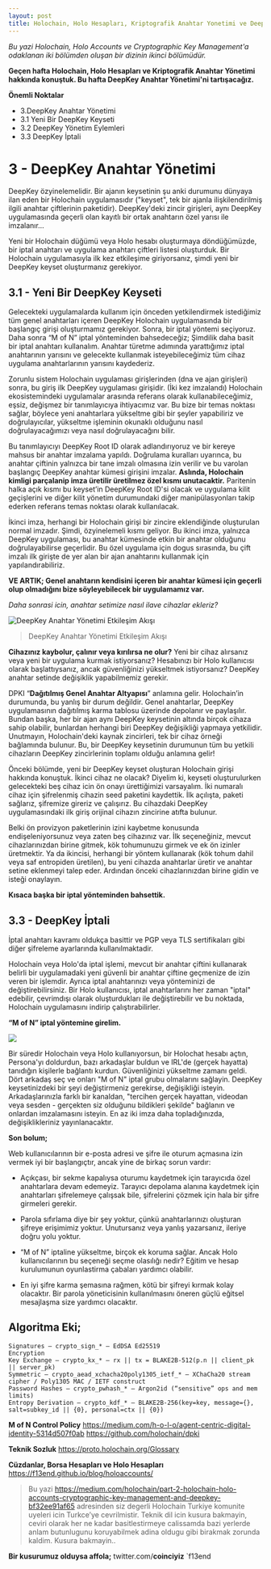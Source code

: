 ```yaml
---
layout: post
title: Holochain, Holo Hesapları, Kriptografik Anahtar Yonetimi ve DeepKey (2.Bolum)
---
```



*Bu yazi Holochain, Holo Accounts ve Cryptographic Key Management'a odaklanan iki bölümden oluşan bir dizinin ikinci bölümüdür.*

**Geçen hafta Holochain, Holo Hesapları ve Kriptografik Anahtar Yönetimi hakkında konuştuk. Bu hafta DeepKey Anahtar Yönetimi'ni tartışacağız.**

**Önemli Noktalar**

- 3.DeepKey Anahtar Yönetimi
- 3.1 Yeni Bir DeepKey Keyseti
- 3.2 DeepKey Yönetim Eylemleri
- 3.3 DeepKey İptali


# 3 - DeepKey Anahtar Yönetimi

DeepKey özyinelemelidir. Bir ajanın keysetinin şu anki durumunu dünyaya ilan eden bir Holochain uygulamasıdır ("keyset", tek bir ajanla ilişkilendirilmiş ilgili anahtar çiftlerinin paketidir). DeepKey'deki zincir girişleri, aynı DeepKey uygulamasında geçerli olan kayıtlı bir ortak anahtarın özel yarısı ile imzalanır…

Yeni bir Holochain düğümü veya Holo hesabı oluşturmaya döndüğümüzde, bir iptal anahtarı ve uygulama anahtarı çiftleri listesi oluşturduk. Bir Holochain uygulamasıyla ilk kez etkileşime giriyorsanız, şimdi yeni bir DeepKey keyset oluşturmanız gerekiyor.

## 3.1 - Yeni Bir DeepKey Keyseti

Gelecekteki uygulamalarda kullanım için önceden yetkilendirmek istediğimiz tüm genel anahtarları içeren DeepKey Holochain uygulamasında bir başlangıç girişi oluşturmamız gerekiyor. Sonra, bir iptal yöntemi seçiyoruz. Daha sonra “M of N” iptal yönteminden bahsedeceğiz; Şimdilik daha basit bir iptal anahtarı kullanalım. Anahtar türetme adımında yarattığımız iptal anahtarının yarısını ve gelecekte kullanmak isteyebileceğimiz tüm cihaz uygulama anahtarlarının yarısını kaydederiz.

Zorunlu sistem Holochain uygulaması girişlerinden (dna ve ajan girişleri) sonra, bu giriş ilk DeepKey uygulaması girişidir. (İki kez imzalandı) Holochain ekosistemindeki uygulamalar arasında referans olarak kullanabileceğimiz, eşsiz, değişmez bir tanımlayıcıya ihtiyacımız var. Bu bize bir temas noktası sağlar, böylece yeni anahtarlara yükseltme gibi bir şeyler yapabiliriz ve doğrulayıcılar, yükseltme işleminin okunaklı olduğunu nasıl doğrulayacağımızı veya nasıl doğrulayacağını bilir.

Bu tanımlayıcıyı DeepKey Root ID olarak adlandırıyoruz ve bir kereye mahsus bir anahtar imzalama yapıldı. Doğrulama kuralları uyarınca, bu anahtar çiftinin yalnızca bir tane imzalı olmasına izin verilir ve bu varolan başlangıç DeepKey anahtar kümesi girişini imzalar. **Aslında, Holochain kimligi parçalanip imza üretilir üretilmez özel kısmı unutacaktir.** Paritenin halka açık kısmı bu keyset’in DeepKey Root ID'si olacak ve uygulama kilit geçişlerini ve diğer kilit yönetim durumundaki diğer manipülasyonları takip ederken referans temas noktası olarak kullanılacak.

İkinci imza, herhangi bir Holochain girişi bir zincire eklendiğinde oluşturulan normal imzadır. Şimdi, özyinelemeli kısmı geliyor. Bu ikinci imza, yalnızca DeepKey uygulaması, bu anahtar kümesinde etkin bir anahtar olduğunu doğrulayabilirse geçerlidir. Bu özel uygulama için dogus sırasında, bu çift imzalı ilk girişte de yer alan bir ajan anahtarını kullanmak için yapılandırabiliriz.

**VE ARTIK; Genel anahtarın kendisini içeren bir anahtar kümesi için geçerli olup olmadığını bize söyleyebilecek bir uygulamamız var.**

*Daha sonrasi icin, anahtar setimize nasıl ilave cihazlar ekleriz?*

![DeepKey Anahtar Yönetimi Etkileşim Akışı](https://cdn-images-1.medium.com/max/1600/1*riJ8klVC5vvY70TIqMMyRg.png "DeepKey Anahtar Yönetimi Etkileşim Akışı")
> DeepKey Anahtar Yönetimi Etkileşim Akışı

**Cihazınız kaybolur, çalınır veya kırılırsa ne olur?** Yeni bir cihaz alırsanız veya yeni bir uygulama kurmak istiyorsanız? Hesabınızı bir Holo kullanıcısı olarak başlattıysanız, ancak güvenliğinizi yükseltmek istiyorsanız? DeepKey anahtar setinde değişiklik yapabilmemiz gerekir.

DPKI “**Dağıtılmış Genel Anahtar Altyapısı**” anlamına gelir. Holochain’in durumunda, bu yanlış bir durum değildir. Genel anahtarlar, DeepKey uygulamasının dağıtılmış karma tablosu üzerinde depolanır ve paylaşılır. Bundan başka, her bir ajan aynı DeepKey keysetinin altında birçok cihaza sahip olabilir, bunlardan herhangi biri DeepKey değişikliği yapmaya yetkilidir. Unutmayın, Holochain'deki kaynak zincirleri, tek bir cihaz örneği bağlamında bulunur. Bu, bir DeepKey keysetinin durumunun tüm bu yetkili cihazların DeepKey zincirlerinin toplamı olduğu anlamına gelir!

Önceki bölümde, yeni bir DeepKey keyset oluşturan Holochain girişi hakkında konuştuk. İkinci cihaz ne olacak? Diyelim ki, keyseti oluşturulurken gelecekteki beş cihaz icin ön onayı ürettiğimizi varsayalım. İki numaralı cihaz için şifrelenmiş cihazin seed paketini kaydettik. İlk açılışta, paketi sağlarız, şifremize gireriz ve çalışırız. Bu cihazdaki DeepKey uygulamasındaki ilk giriş orijinal cihazın zincirine atıfta bulunur.

Belki ön provizyon paketlerinin izini kaybetme konusunda endişeleniyorsunuz veya zaten beş cihazınız var. İlk seçeneğiniz, mevcut cihazlarınızdan birine gitmek, kök tohumunuzu girmek ve ek ön izinler üretmektir. Ya da ikincisi, herhangi bir yöntem kullanarak (kök tohum dahil veya saf entropiden üretilen), bu yeni cihazda anahtarlar üretir ve anahtar setine eklenmeyi talep eder. Ardından önceki cihazlarınızdan birine gidin ve isteği onaylayın.

**Kısaca başka bir iptal yönteminden bahsettik.**

## 3.3 - DeepKey İptali

İptal anahtarı kavramı oldukça basittir ve PGP veya TLS sertifikaları gibi diğer şifreleme ayarlarında kullanılmaktadir.

Holochain veya Holo'da iptal işlemi, mevcut bir anahtar çiftini kullanarak belirli bir uygulamadaki yeni güvenli bir anahtar çiftine geçmenize de izin veren bir işlemdir. Ayrıca iptal anahtarınızı veya yönteminizi de değiştirebilirsiniz. Bir Holo kullanıcısı, iptal anahtarlarını her zaman "iptal" edebilir, çevrimdışı olarak oluşturdukları ile değiştirebilir ve bu noktada, Holochain uygulamasını indirip çalıştırabilirler.

**“M of N” iptal yöntemine girelim.**

![](https://i.stack.imgur.com/c2qism.jpg)

Bir süredir Holochain veya Holo kullanıyorsun, bir Holochat hesabı açtın, Persona'yı doldurdun, bazı arkadaşlar buldun ve IRL'de (gerçek hayatta) tanıdığın kişilerle bağlantı kurdun. Güvenliğinizi yükseltme zamanı geldi. Dört arkadaş seç ve onları "M of N" iptal grubu olmalarını sağlayin. DeepKey keysetinizdeki bir şeyi değiştirmeniz gerekirse, değişikliği isteyin. Arkadaşlarınızla farklı bir kanaldan, "tercihen gerçek hayattan, videodan veya sesden - gerçekten siz olduğunu bildikleri şekilde" bağlanın ve onlardan imzalamasını isteyin. En az iki imza daha topladığınızda, değişiklikleriniz yayınlanacaktır.

**Son bolum;**

Web kullanıcılarının bir e-posta adresi ve şifre ile oturum açmasına izin vermek iyi bir başlangıçtır, ancak yine de birkaç sorun vardır:

- Açıkçası, bir sekme kapalıysa oturumu kaydetmek için tarayıcıda özel anahtarlara devam edemeyiz. Tarayıcı depolama alanına kaydetmek için anahtarları şifrelemeye çalışsak bile, şifrelerini çözmek için hala bir şifre girmeleri gerekir.

- Parola sıfırlama diye bir şey yoktur, çünkü anahtarlarınızı oluşturan şifreye erişimimiz yoktur. Unutursanız veya yanlış yazarsanız, ileriye doğru yolu yoktur.

- “M of N” iptaline yükseltme, birçok ek koruma sağlar. Ancak Holo kullanıcılarının bu seçeneği seçme olasılığı nedir? Eğitim ve hesap kurulumunun oyunlastirma çabaları yardımcı olabilir.

- En iyi şifre karma şemasına rağmen, kötü bir şifreyi kırmak kolay olacaktır. Bir parola yöneticisinin kullanılmasını öneren güçlü eğitsel mesajlaşma size yardımcı olacaktır.


## Algoritma Eki;

```
Signatures — crypto_sign_* — EdDSA Ed25519
Encryption
Key Exchange — crypto_kx_* — rx || tx = BLAKE2B-512(p.n || client_pk || server_pk)
Symmetric — crypto_aead_xchacha20poly1305_ietf_* — XChaCha20 stream cipher / Poly1305 MAC / IETF construct
Password Hashes — crypto_pwhash_* — Argon2id (“sensitive” ops and mem limits)
Entropy Derivation — crypto_kdf_* — BLAKE2B-256(key=key, message={}, salt=subkey_id || {0}, personal=ctx || {0})
```

**M of N Control Policy**
https://medium.com/h-o-l-o/agent-centric-digital-identity-5314d507f0ab
https://github.com/holochain/dpki

**Teknik Sozluk**
https://proto.holochain.org/Glossary

**Cüzdanlar, Borsa Hesapları ve Holo Hesapları**
https://f13end.github.io/blog/holoaccounts/

> Bu yazi https://medium.com/holochain/part-2-holochain-holo-accounts-cryptographic-key-management-and-deepkey-bf32ee91af65 adresinden siz degerli Holochain Turkiye komunite uyeleri icin Turkce’ye cevrilmistir. Teknik dil icin kusura bakmayin, ceviri olarak her ne kadar basitlestirmeye calissamda bazi yerlerde anlam butunlugunu koruyabilmek adina oldugu gibi birakmak zorunda kaldim. Kusura bakmayin..

**Bir kusurumuz olduysa affola;**
twitter.com/**coinciyiz** `f13end
